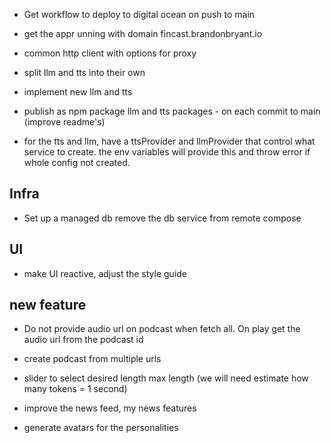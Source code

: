 - Get workflow to deploy to digital ocean on push to main 

- get the appr unning with domain fincast.brandonbryant.io

- common http client with options for proxy 

- split llm and tts into their own 

- implement new llm and tts 

- publish as npm package llm and tts packages - on each commit to main (improve readme's)

- for the tts and llm, have a ttsProvider and llmProvider that control what service to create. the env variables will provide this and throw error if whole config not created.

## Infra 

- Set up a managed db remove the db service from remote compose


## UI 

- make UI reactive, adjust the style guide


## new feature

- Do not provide audio url on podcast when fetch all.  On play get the audio url from the podcast id 

- create podcast from multiple urls 

- slider to select desired length max length (we will need estimate how many tokens = 1 second)

- improve the news feed, my news features 

- generate avatars for the personalities
